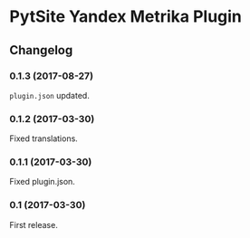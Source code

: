 # PytSite Yandex Metrika Plugin


## Changelog


### 0.1.3 (2017-08-27)
`plugin.json` updated.


### 0.1.2 (2017-03-30)
Fixed translations.


### 0.1.1 (2017-03-30)
Fixed plugin.json.


### 0.1 (2017-03-30)
First release.
